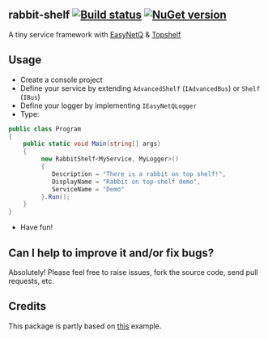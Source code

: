 ## rabbit-shelf [![Build status](https://ci.appveyor.com/api/projects/status/wg46aoqycv3h7qvi?svg=true)](https://ci.appveyor.com/project/cemremengu/rabbit-shelf) [![NuGet version](https://img.shields.io/nuget/v/RabbitShelf.svg?style=flat)](https://www.nuget.org/packages/RabbitShelf)
A tiny service framework with [EasyNetQ](http://easynetq.com/) & [Topshelf](http://topshelf-project.com/)

## Usage
- Create a console project
- Define your service by extending `AdvancedShelf` (`IAdvancedBus`) or `Shelf` (`IBus`)
- Define your logger by implementing `IEasyNetQLogger`
- Type:
```cs
public class Program
{
	public static void Main(string[] args)
	{
		 new RabbitShelf<MyService, MyLogger>()
		 {
			Description = "There is a rabbit on top shelf!", 
			DisplayName = "Rabbit on top-shelf demo", 
			ServiceName = "Demo"
		 }.Run();
	}
}
```
- Have fun!

## Can I help to improve it and/or fix bugs? ##

Absolutely! Please feel free to raise issues, fork the source code, send pull requests, etc.

## Credits

This package is partly based on [this](https://github.com/EasyNetQ/EasyNetQ/wiki/Wiring-up-EasyNetQ-with-TopShelf-and-Windsor) example.


